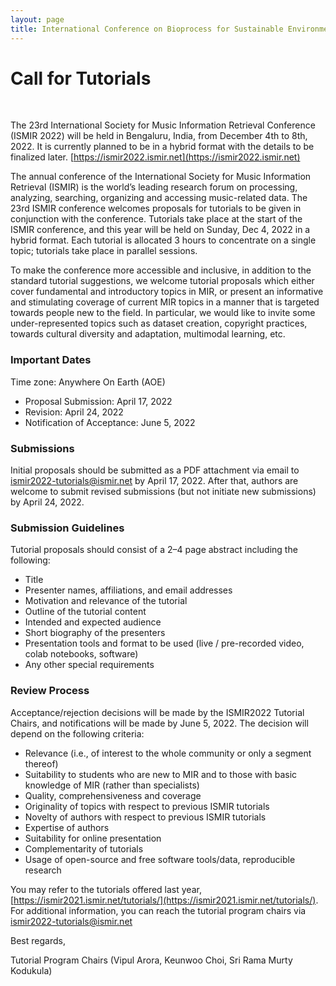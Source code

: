```yaml
---
layout: page
title: International Conference on Bioprocess for Sustainable Environment and Energy
---
```

# Call for Tutorials
<br>

The 23rd International Society for Music Information Retrieval Conference (ISMIR 2022) will be held in Bengaluru, India, from December 4th to 8th, 2022. It is currently planned to be in a hybrid format with the details to be finalized later. [https://ismir2022.ismir.net](https://ismir2022.ismir.net)

The annual conference of the International Society for Music Information Retrieval (ISMIR) is the world’s leading research forum on processing, analyzing, searching, organizing and accessing music-related data. The 23rd ISMIR conference welcomes proposals for tutorials to be given in conjunction with the conference. Tutorials take place at the start of the ISMIR conference, and this year will be held on Sunday, Dec 4, 2022 in a hybrid format. Each tutorial is allocated 3 hours to concentrate on a single topic; tutorials take place in parallel sessions.

To make the conference more accessible and inclusive, in addition to the standard tutorial suggestions, we welcome tutorial proposals which either cover fundamental and introductory topics in MIR, or present an informative and stimulating coverage of current MIR topics in a manner that is targeted towards people new to the field. In particular, we would like to invite some under-represented topics such as dataset creation, copyright practices, towards cultural diversity and adaptation, multimodal learning, etc.

### Important Dates

Time zone: Anywhere On Earth (AOE)

- Proposal Submission: April 17, 2022
- Revision: April 24, 2022
- Notification of Acceptance: June 5, 2022

### Submissions

Initial proposals should be submitted as a PDF attachment via email to ismir2022-tutorials@ismir.net by April 17, 2022. After that, authors are welcome to submit revised submissions (but not initiate new submissions) by April 24, 2022.

### Submission Guidelines

Tutorial proposals should consist of a 2–4 page abstract including the following:

- Title
- Presenter names, affiliations, and email addresses
- Motivation and relevance of the tutorial
- Outline of the tutorial content
- Intended and expected audience
- Short biography of the presenters
- Presentation tools and format to be used (live / pre-recorded video, colab notebooks, software)
- Any other special requirements

### Review Process

Acceptance/rejection decisions will be made by the ISMIR2022 Tutorial Chairs, and notifications will be made by June 5, 2022. The decision will depend on the following criteria:

- Relevance (i.e., of interest to the whole community or only a segment thereof)
- Suitability to students who are new to MIR and to those with basic knowledge of MIR (rather than specialists)
- Quality, comprehensiveness and coverage
- Originality of topics with respect to previous ISMIR tutorials
- Novelty of authors with respect to previous ISMIR tutorials
- Expertise of authors
- Suitability for online presentation
- Complementarity of tutorials
- Usage of open-source and free software tools/data, reproducible research

You may refer to the tutorials offered last year, [https://ismir2021.ismir.net/tutorials/](https://ismir2021.ismir.net/tutorials/). For additional information, you can reach the tutorial program chairs via ismir2022-tutorials@ismir.net

Best regards,

Tutorial Program Chairs (Vipul Arora, Keunwoo Choi, Sri Rama Murty Kodukula)